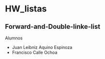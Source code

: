 # HW_listas
## Forward-and-Double-linke-list
Alumnos
- Juan Leibniz Aquino Espinoza
- Francisco Calle Ochoa
